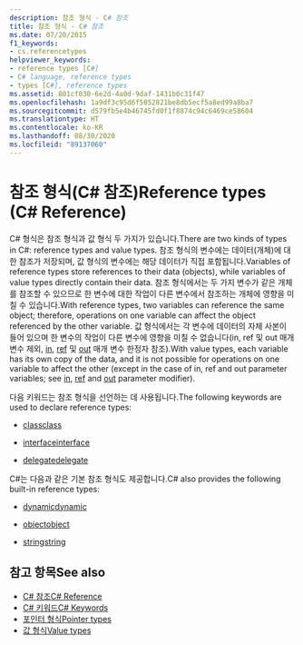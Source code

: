 ```yaml
---
description: 참조 형식 - C# 참조
title: 참조 형식 - C# 참조
ms.date: 07/20/2015
f1_keywords:
- cs.referencetypes
helpviewer_keywords:
- reference types [C#]
- C# language, reference types
- types [C#], reference types
ms.assetid: 801cf030-6e2d-4a0d-9daf-1431b0c31f47
ms.openlocfilehash: 1a9df3c95d6f5052821be8db5ecf5a8ed99a8ba7
ms.sourcegitcommit: d579fb5e4b46745fd0f1f8874c94c6469ce58604
ms.translationtype: HT
ms.contentlocale: ko-KR
ms.lasthandoff: 08/30/2020
ms.locfileid: "89137060"
---
```

# <a name="reference-types-c-reference"></a><span data-ttu-id="88ba0-103">참조 형식(C# 참조)</span><span class="sxs-lookup"><span data-stu-id="88ba0-103">Reference types (C# Reference)</span></span>

<span data-ttu-id="88ba0-104">C# 형식은 참조 형식과 값 형식 두 가지가 있습니다.</span><span class="sxs-lookup"><span data-stu-id="88ba0-104">There are two kinds of types in C#: reference types and value types.</span></span> <span data-ttu-id="88ba0-105">참조 형식의 변수에는 데이터(개체)에 대한 참조가 저장되며, 값 형식의 변수에는 해당 데이터가 직접 포함됩니다.</span><span class="sxs-lookup"><span data-stu-id="88ba0-105">Variables of reference types store references to their data (objects), while variables of value types directly contain their data.</span></span> <span data-ttu-id="88ba0-106">참조 형식에서는 두 가지 변수가 같은 개체를 참조할 수 있으므로 한 변수에 대한 작업이 다른 변수에서 참조하는 개체에 영향을 미칠 수 있습니다.</span><span class="sxs-lookup"><span data-stu-id="88ba0-106">With reference types, two variables can reference the same object; therefore, operations on one variable can affect the object referenced by the other variable.</span></span> <span data-ttu-id="88ba0-107">값 형식에서는 각 변수에 데이터의 자체 사본이 들어 있으며 한 변수의 작업이 다른 변수에 영향을 미칠 수 없습니다(in, ref 및 out 매개 변수 제외, [in](in-parameter-modifier.md), [ref](ref.md) 및 [out](out-parameter-modifier.md) 매개 변수 한정자 참조).</span><span class="sxs-lookup"><span data-stu-id="88ba0-107">With value types, each variable has its own copy of the data, and it is not possible for operations on one variable to affect the other (except in the case of in, ref and out parameter variables; see [in](in-parameter-modifier.md), [ref](ref.md) and [out](out-parameter-modifier.md) parameter modifier).</span></span>

 <span data-ttu-id="88ba0-108">다음 키워드는 참조 형식을 선언하는 데 사용됩니다.</span><span class="sxs-lookup"><span data-stu-id="88ba0-108">The following keywords are used to declare reference types:</span></span>

- [<span data-ttu-id="88ba0-109">class</span><span class="sxs-lookup"><span data-stu-id="88ba0-109">class</span></span>](class.md)

- [<span data-ttu-id="88ba0-110">interface</span><span class="sxs-lookup"><span data-stu-id="88ba0-110">interface</span></span>](interface.md)

- [<span data-ttu-id="88ba0-111">delegate</span><span class="sxs-lookup"><span data-stu-id="88ba0-111">delegate</span></span>](../builtin-types/reference-types.md)

 <span data-ttu-id="88ba0-112">C#는 다음과 같은 기본 참조 형식도 제공합니다.</span><span class="sxs-lookup"><span data-stu-id="88ba0-112">C# also provides the following built-in reference types:</span></span>

- [<span data-ttu-id="88ba0-113">dynamic</span><span class="sxs-lookup"><span data-stu-id="88ba0-113">dynamic</span></span>](../builtin-types/reference-types.md)

- [<span data-ttu-id="88ba0-114">object</span><span class="sxs-lookup"><span data-stu-id="88ba0-114">object</span></span>](../builtin-types/reference-types.md)

- [<span data-ttu-id="88ba0-115">string</span><span class="sxs-lookup"><span data-stu-id="88ba0-115">string</span></span>](../builtin-types/reference-types.md)

## <a name="see-also"></a><span data-ttu-id="88ba0-116">참고 항목</span><span class="sxs-lookup"><span data-stu-id="88ba0-116">See also</span></span>

- [<span data-ttu-id="88ba0-117">C# 참조</span><span class="sxs-lookup"><span data-stu-id="88ba0-117">C# Reference</span></span>](../index.md)
- [<span data-ttu-id="88ba0-118">C# 키워드</span><span class="sxs-lookup"><span data-stu-id="88ba0-118">C# Keywords</span></span>](index.md)
- [<span data-ttu-id="88ba0-119">포인터 형식</span><span class="sxs-lookup"><span data-stu-id="88ba0-119">Pointer types</span></span>](../../programming-guide/unsafe-code-pointers/pointer-types.md)
- [<span data-ttu-id="88ba0-120">값 형식</span><span class="sxs-lookup"><span data-stu-id="88ba0-120">Value types</span></span>](../builtin-types/value-types.md)
